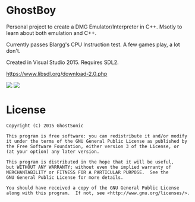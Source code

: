 # GhostBoy

Personal project to create a DMG Emulator/Interpreter in C++. Msotly to learn about both emulation and C++.

Currently passes Blargg's CPU Instruction test. A few games play, a lot don't.

Created in Visual Studio 2015. Requires SDL2.

https://www.libsdl.org/download-2.0.php

![](http://i.imgur.com/ds3efI9.png) ![](http://i.imgur.com/xRiNVdP.png)

# License

    Copyright (C) 2015 GhostSonic

    This program is free software: you can redistribute it and/or modify
    it under the terms of the GNU General Public License as published by
    the Free Software Foundation, either version 3 of the License, or
    (at your option) any later version.

    This program is distributed in the hope that it will be useful,
    but WITHOUT ANY WARRANTY; without even the implied warranty of
    MERCHANTABILITY or FITNESS FOR A PARTICULAR PURPOSE.  See the
    GNU General Public License for more details.

    You should have received a copy of the GNU General Public License
    along with this program.  If not, see <http://www.gnu.org/licenses/>.
